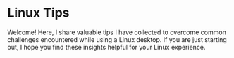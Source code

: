# Linux Tips

Welcome! Here, I share valuable tips I have collected to overcome common challenges encountered while using a Linux desktop. If you are just starting out, I hope you find these insights helpful for your Linux experience.


